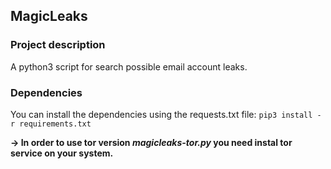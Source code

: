 ## **MagicLeaks**

### Project description
A python3 script for search possible email account leaks.

### Dependencies
You can install the dependencies using the requests.txt file:
```pip3 install -r requirements.txt```

**-> In order to use tor version *magicleaks-tor.py* you need instal tor service on your system.**
